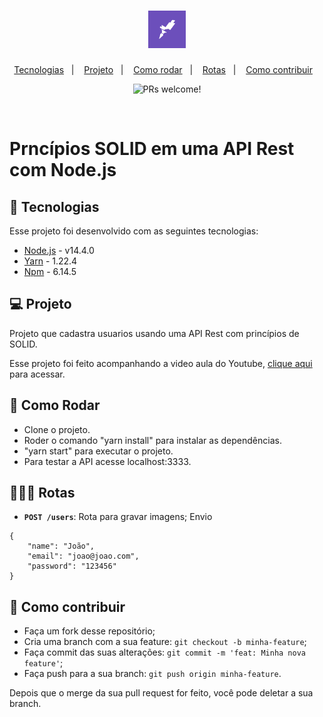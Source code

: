 <h1 align="center">
    <img alt="Rocketseat" title="Rocketseat" src=".github/rocketseat.png" width="60px" />
</h1>

<p align="center">
  <a href="#rocket-tecnologias">Tecnologias</a>&nbsp;&nbsp;&nbsp;|&nbsp;&nbsp;&nbsp;
  <a href="#-projeto">Projeto</a>&nbsp;&nbsp;&nbsp;|&nbsp;&nbsp;&nbsp;
  <a href="#-como-rodar">Como rodar</a>&nbsp;&nbsp;&nbsp;|&nbsp;&nbsp;&nbsp;
  <a href="#-rotas">Rotas</a>&nbsp;&nbsp;&nbsp;|&nbsp;&nbsp;&nbsp;
  <a href="#-como-contribuir">Como contribuir</a>&nbsp;&nbsp;&nbsp;
</p>

<p align="center">
 <img src="https://img.shields.io/static/v1?label=PRs&message=welcome&color=7159c1&labelColor=000000" alt="PRs welcome!" />
</p>

<br>

# Prncípios SOLID em uma API Rest com Node.js

## 🚀 Tecnologias

Esse projeto foi desenvolvido com as seguintes tecnologias:

- [Node.js](https://nodejs.org/en/) - v14.4.0
- [Yarn](https://yarnpkg.com/) - 1.22.4
- [Npm](https://www.npmjs.com/) - 6.14.5


## 💻 Projeto
Projeto que cadastra usuarios usando uma API Rest com princípios de SOLID.

Esse projeto foi feito acompanhando a video aula do Youtube, [clique aqui](https://www.youtube.com/watch?v=vAV4Vy4jfkc) para acessar.

## 🚀 Como Rodar

- Clone o projeto.
- Roder o comando "yarn install" para instalar as dependências.
- "yarn start" para executar o projeto.
- Para testar a API acesse localhost:3333.

## 👩🏿‍💻 Rotas

- **`POST /users`**: Rota para gravar imagens;
Envio
```
{
    "name": "João",
    "email": "joao@joao.com",
    "password": "123456"
}
```

## 🤔 Como contribuir

- Faça um fork desse repositório;
- Cria uma branch com a sua feature: `git checkout -b minha-feature`;
- Faça commit das suas alterações: `git commit -m 'feat: Minha nova feature'`;
- Faça push para a sua branch: `git push origin minha-feature`.

Depois que o merge da sua pull request for feito, você pode deletar a sua branch.

